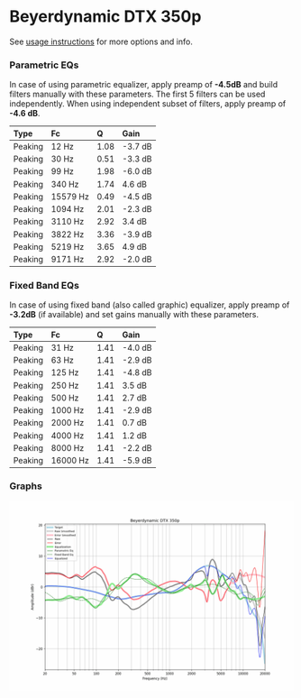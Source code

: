 # Beyerdynamic DTX 350p
See [usage instructions](https://github.com/jaakkopasanen/AutoEq#usage) for more options and info.

### Parametric EQs
In case of using parametric equalizer, apply preamp of **-4.5dB** and build filters manually
with these parameters. The first 5 filters can be used independently.
When using independent subset of filters, apply preamp of **-4.6 dB**.

| Type    | Fc       |    Q | Gain    |
|:--------|:---------|:-----|:--------|
| Peaking | 12 Hz    | 1.08 | -3.7 dB |
| Peaking | 30 Hz    | 0.51 | -3.3 dB |
| Peaking | 99 Hz    | 1.98 | -6.0 dB |
| Peaking | 340 Hz   | 1.74 | 4.6 dB  |
| Peaking | 15579 Hz | 0.49 | -4.5 dB |
| Peaking | 1094 Hz  | 2.01 | -2.3 dB |
| Peaking | 3110 Hz  | 2.92 | 3.4 dB  |
| Peaking | 3822 Hz  | 3.36 | -3.9 dB |
| Peaking | 5219 Hz  | 3.65 | 4.9 dB  |
| Peaking | 9171 Hz  | 2.92 | -2.0 dB |

### Fixed Band EQs
In case of using fixed band (also called graphic) equalizer, apply preamp of **-3.2dB**
(if available) and set gains manually with these parameters.

| Type    | Fc       |    Q | Gain    |
|:--------|:---------|:-----|:--------|
| Peaking | 31 Hz    | 1.41 | -4.0 dB |
| Peaking | 63 Hz    | 1.41 | -2.9 dB |
| Peaking | 125 Hz   | 1.41 | -4.8 dB |
| Peaking | 250 Hz   | 1.41 | 3.5 dB  |
| Peaking | 500 Hz   | 1.41 | 2.7 dB  |
| Peaking | 1000 Hz  | 1.41 | -2.9 dB |
| Peaking | 2000 Hz  | 1.41 | 0.7 dB  |
| Peaking | 4000 Hz  | 1.41 | 1.2 dB  |
| Peaking | 8000 Hz  | 1.41 | -2.2 dB |
| Peaking | 16000 Hz | 1.41 | -5.9 dB |

### Graphs
![](./Beyerdynamic%20DTX%20350p.png)